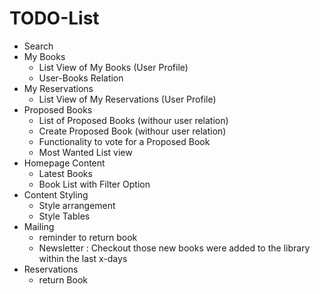 # TODO-List

* Search
* My Books
    * List View of My Books (User Profile)
    * User-Books Relation
* My Reservations
    * List View of My Reservations (User Profile)
* Proposed Books
    * List of Proposed Books (withour user relation)
    * Create Proposed Book (withour user relation)
    * Functionality to vote for a Proposed Book
    * Most Wanted List view
* Homepage Content
    * Latest Books
    * Book List with Filter Option
* Content Styling
    * Style arrangement
    * Style Tables
* Mailing
    * reminder to return book
    * Newsletter : Checkout those new books were added to the library within the last x-days
* Reservations
    * return Book

